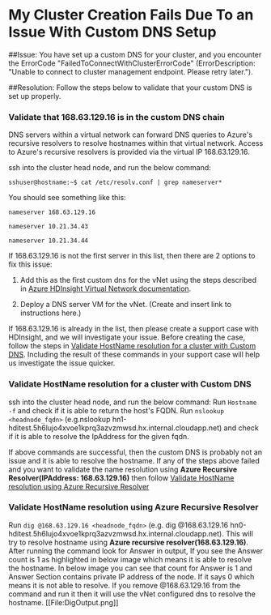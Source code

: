 # My Cluster Creation Fails Due To an Issue With Custom DNS Setup

##Issue: You have set up a custom DNS for your cluster, and you encounter the ErrorCode "FailedToConnectWithClusterErrorCode" (ErrorDescription: "Unable to connect to cluster management endpoint. Please retry later.").

##Resolution: Follow the steps below to validate that your custom DNS is set up properly.

### Validate that 168.63.129.16 is in the custom DNS chain
DNS servers within a virtual network can forward DNS queries to Azure's recursive resolvers to resolve hostnames within that virtual network. Access to Azure's recursive resolvers is provided via the virtual IP 168.63.129.16.

ssh into the cluster head node, and run the below command:

`sshuser@hostname:~$ cat /etc/resolv.conf | grep nameserver*`

You should see something like this:

`nameserver 168.63.129.16`

`nameserver 10.21.34.43`

`nameserver 10.21.34.44`

If 168.63.129.16 is not the first server in this list, then there are 2 options to fix this issue:

1. Add this as the first custom dns for the vNet using the steps described in [Azure HDInsight Virtual Network documentation](https://docs.microsoft.com/en-us/azure/hdinsight/hdinsight-extend-hadoop-virtual-network#example-dns).

2. Deploy a DNS server VM for the vNet. (Create and insert link to instructions here.)

If 168.63.129.16 is already in the list, then please create a support case with HDInsight, and we will investigate your issue. Before creating the case, follow the steps in [Validate HostName resolution for a cluster with Custom DNS](#validate-hostname-resolution-for-a-cluster-with-custom-dns). Including the result of these commands in your support case will help us investigate the issue quicker.

### Validate HostName resolution for a cluster with Custom DNS

ssh into the cluster head node, and run the below command:
Run `Hostname -f` and check if it is able to return the host's FQDN.
Run `nslookup <headnode_fqdn>` (e.g.nslookup hn1-hditest.5h6lujo4xvoe1kprq3azvzmwsd.hx.internal.cloudapp.net) and check if it is able to resolve the IpAddress for the given fqdn.

If above commands are successful, then the custom DNS is probably not an issue and it is able to resolve the hostname. If any of the steps above failed and you want to validate the name resolution using **Azure Recursive Resolver(IPAddress: 168.63.129.16)** then follow [Validate HostName resolution using Azure Recursive Resolver](#validate-hostname-resolution-using-azure-recursive-resolver)

### Validate HostName resolution using Azure Recursive Resolver
Run `dig @168.63.129.16 <headnode_fqdn>` (e.g. dig @168.63.129.16 hn0-hditest.5h6lujo4xvoe1kprq3azvzmwsd.hx.internal.cloudapp.net). This will try to resolve hostname using **Azure recursive resolver(168.63.129.16)**. After running the command look for Answer in output, If you see the Answer count is 1 as highlighted in below image which means it is able to resolve the hostname. In below image you can see that count for Answer is 1 and Answer Section contains private IP address of the node. If it says 0 which means it is not able to resolve. If you remove @168.63.129.16 from the command and run it then it will use the vNet configured dns to resolve the hostname.
[[File:DigOutput.png]]

